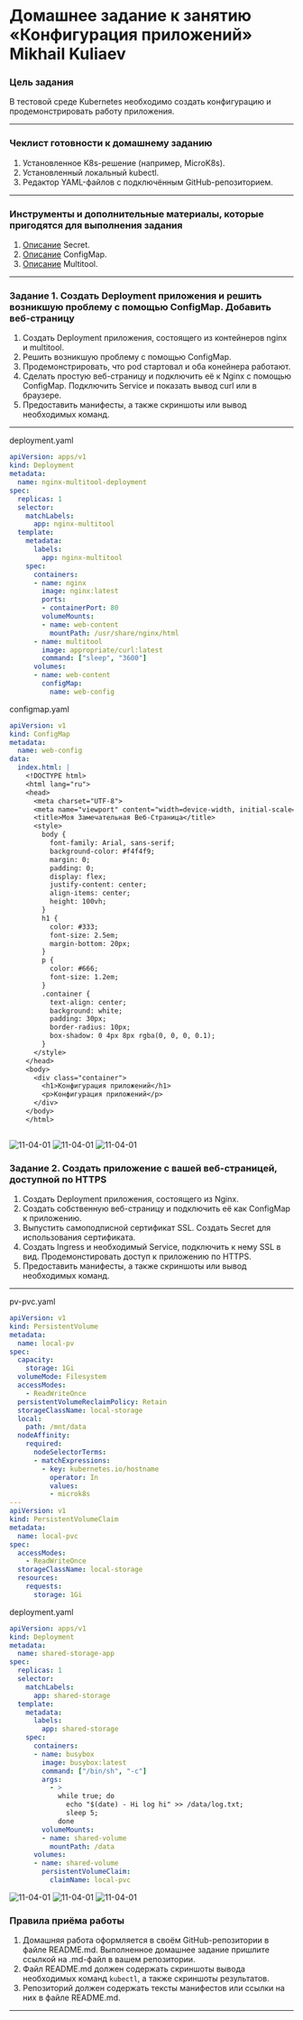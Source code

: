 # Домашнее задание к занятию «Конфигурация приложений»   Mikhail Kuliaev

### Цель задания

В тестовой среде Kubernetes необходимо создать конфигурацию и продемонстрировать работу приложения.

------

### Чеклист готовности к домашнему заданию

1. Установленное K8s-решение (например, MicroK8s).
2. Установленный локальный kubectl.
3. Редактор YAML-файлов с подключённым GitHub-репозиторием.

------

### Инструменты и дополнительные материалы, которые пригодятся для выполнения задания

1. [Описание](https://kubernetes.io/docs/concepts/configuration/secret/) Secret.
2. [Описание](https://kubernetes.io/docs/concepts/configuration/configmap/) ConfigMap.
3. [Описание](https://github.com/wbitt/Network-MultiTool) Multitool.

------

### Задание 1. Создать Deployment приложения и решить возникшую проблему с помощью ConfigMap. Добавить веб-страницу

1. Создать Deployment приложения, состоящего из контейнеров nginx и multitool.
2. Решить возникшую проблему с помощью ConfigMap.
3. Продемонстрировать, что pod стартовал и оба конейнера работают.
4. Сделать простую веб-страницу и подключить её к Nginx с помощью ConfigMap. Подключить Service и показать вывод curl или в браузере.
5. Предоставить манифесты, а также скриншоты или вывод необходимых команд.

------
deployment.yaml

```yml
apiVersion: apps/v1
kind: Deployment
metadata:
  name: nginx-multitool-deployment
spec:
  replicas: 1
  selector:
    matchLabels:
      app: nginx-multitool
  template:
    metadata:
      labels:
        app: nginx-multitool
    spec:
      containers:
      - name: nginx
        image: nginx:latest
        ports:
        - containerPort: 80
        volumeMounts:
        - name: web-content
          mountPath: /usr/share/nginx/html
      - name: multitool
        image: appropriate/curl:latest
        command: ["sleep", "3600"]
      volumes:
      - name: web-content
        configMap:
          name: web-config


```
configmap.yaml

```yml
apiVersion: v1
kind: ConfigMap
metadata:
  name: web-config
data:
  index.html: |
    <!DOCTYPE html>
    <html lang="ru">
    <head>
      <meta charset="UTF-8">
      <meta name="viewport" content="width=device-width, initial-scale=1.0">
      <title>Моя Замечательная Веб-Страница</title>
      <style>
        body {
          font-family: Arial, sans-serif;
          background-color: #f4f4f9;
          margin: 0;
          padding: 0;
          display: flex;
          justify-content: center;
          align-items: center;
          height: 100vh;
        }
        h1 {
          color: #333;
          font-size: 2.5em;
          margin-bottom: 20px;
        }
        p {
          color: #666;
          font-size: 1.2em;
        }
        .container {
          text-align: center;
          background: white;
          padding: 30px;
          border-radius: 10px;
          box-shadow: 0 4px 8px rgba(0, 0, 0, 0.1);
        }
      </style>
    </head>
    <body>
      <div class="container">
        <h1>Конфигурация приложений</h1>
        <p>Конфигурация приложений</p>
      </div>
    </body>
    </html>



```

![11-04-01](https://github.com/mkuliaev/kuber-homeworks/blob/main/2.2/png/2.2-1.1.png)
![11-04-01](https://github.com/mkuliaev/kuber-homeworks/blob/main/2.2/png/2.2-1.2.png)
![11-04-01](https://github.com/mkuliaev/kuber-homeworks/blob/main/2.2/png/2.2-1.3.png)



### Задание 2. Создать приложение с вашей веб-страницей, доступной по HTTPS 

1. Создать Deployment приложения, состоящего из Nginx.
2. Создать собственную веб-страницу и подключить её как ConfigMap к приложению.
3. Выпустить самоподписной сертификат SSL. Создать Secret для использования сертификата.
4. Создать Ingress и необходимый Service, подключить к нему SSL в вид. Продемонстировать доступ к приложению по HTTPS. 
4. Предоставить манифесты, а также скриншоты или вывод необходимых команд.

------
pv-pvc.yaml

```yml
apiVersion: v1
kind: PersistentVolume
metadata:
  name: local-pv
spec:
  capacity:
    storage: 1Gi
  volumeMode: Filesystem
  accessModes:
    - ReadWriteOnce
  persistentVolumeReclaimPolicy: Retain
  storageClassName: local-storage
  local:
    path: /mnt/data 
  nodeAffinity:
    required:
      nodeSelectorTerms:
      - matchExpressions:
        - key: kubernetes.io/hostname
          operator: In
          values:
          - microk8s
---
apiVersion: v1
kind: PersistentVolumeClaim
metadata:
  name: local-pvc
spec:
  accessModes:
    - ReadWriteOnce
  storageClassName: local-storage
  resources:
    requests:
      storage: 1Gi


```
deployment.yaml

```yml
apiVersion: apps/v1
kind: Deployment
metadata:
  name: shared-storage-app
spec:
  replicas: 1
  selector:
    matchLabels:
      app: shared-storage
  template:
    metadata:
      labels:
        app: shared-storage
    spec:
      containers:
      - name: busybox
        image: busybox:latest
        command: ["/bin/sh", "-c"]
        args:
          - >
            while true; do
              echo "$(date) - Hi log hi" >> /data/log.txt;
              sleep 5;
            done
        volumeMounts:
        - name: shared-volume
          mountPath: /data
      volumes:
      - name: shared-volume
        persistentVolumeClaim:
          claimName: local-pvc


```

![11-04-01](https://github.com/mkuliaev/kuber-homeworks/blob/main/2.2/png/2.2-1.1.png)
![11-04-01](https://github.com/mkuliaev/kuber-homeworks/blob/main/2.2/png/2.2-1.2.png)
![11-04-01](https://github.com/mkuliaev/kuber-homeworks/blob/main/2.2/png/2.2-1.3.png)



### Правила приёма работы

1. Домашняя работа оформляется в своём GitHub-репозитории в файле README.md. Выполненное домашнее задание пришлите ссылкой на .md-файл в вашем репозитории.
2. Файл README.md должен содержать скриншоты вывода необходимых команд `kubectl`, а также скриншоты результатов.
3. Репозиторий должен содержать тексты манифестов или ссылки на них в файле README.md.

------
